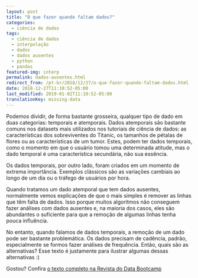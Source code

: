 ```yaml
---
layout: post
title: "O que fazer quando faltam dados?"
categories:
  - ciência de dados
tags:
  - ciência de dados
  - interpolação
  - dados
  - dados ausentes
  - python
  - pandas
featured-img: interp
permalink: dados-ausentes.html
redirect_from: /pt-br/2018/12/27/o-que-fazer-quando-faltam-dados.html
date: 2018-12-27T11:10:52-05:00
last_modified: 2019-01-02T11:10:52-05:00
translationKey: missing-data
---
```



Podemos dividir, de forma bastante grosseira, qualquer tipo de dado em duas categorias: temporais e atemporais. Dados atemporais são bastante comuns nos datasets mais utilizados nos tutoriais de ciência de dados: as características dos sobreviventes do Titanic, os tamanhos de pétalas de flores ou as características de um tumor. Estes, podem ter dados temporais, como o momento em que o usuário tomou uma determinada atitude, mas o dado temporal é uma característica secundária, não sua essência.

Os dados temporais, por outro lado, foram criados em um momento de extrema importância. Exemplos clássicos são as variações cambiais ao longo de um dia ou o tráfego de usuários por hora.

Quando tratamos um dado atemporal que tem dados ausentes, normalmente vemos explicações de que o mais simples é remover as linhas que têm falta de dados. Isso porque muitos algoritmos não conseguem fazer análises com dados ausentes e, na maioria dos casos, eles são abundantes o suficiente para que a remoção de algumas linhas tenha pouca influência.

No entanto, quando falamos de dados temporais, a remoção de um dado pode ser bastante problemática. Os dados precisam de cadência, padrão, especialmente se formos fazer análises de frequência. Então, quais são as alternativas? Esse texto é justamente para ilustrar algumas dessas alternativas :)

Gostou? Confira [o texto completo na Revista do Data Bootcamp](https://medium.com/databootcamp/o-que-fazer-quando-faltam-dados-255ef5508a4f)
